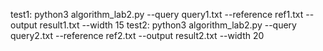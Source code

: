 test1:
python3 algorithm_lab2.py --query query1.txt --reference ref1.txt --output result1.txt --width 15
test2:
python3 algorithm_lab2.py --query query2.txt --reference ref2.txt --output result2.txt --width 20
